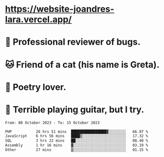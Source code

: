 # https://website-joandres-lara.vercel.app/
# 🐛 Professional reviewer of bugs.
# 🐱 Friend of a cat (his name is Greta).
# 📜 Poetry lover.
# 🎸 Terrible playing guitar, but I try.

<!--START_SECTION:waka-->

```txt
From: 08 October 2023 - To: 15 October 2023

PHP           26 hrs 51 mins  ████████████████▓░░░░░░░░   66.97 %
JavaScript    6 hrs 56 mins   ████▒░░░░░░░░░░░░░░░░░░░░   17.32 %
SQL           3 hrs 22 mins   ██░░░░░░░░░░░░░░░░░░░░░░░   08.40 %
Assembly      1 hr 16 mins    ▓░░░░░░░░░░░░░░░░░░░░░░░░   03.19 %
Other         27 mins         ▒░░░░░░░░░░░░░░░░░░░░░░░░   01.15 %
```

<!--END_SECTION:waka-->
